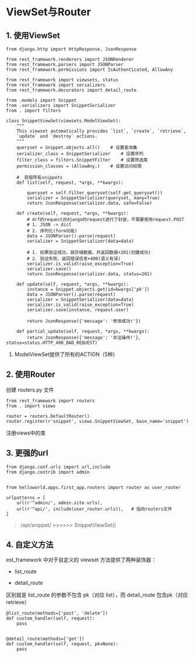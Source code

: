 # ViewSet与Router

## 1. 使用ViewSet

    from django.http import HttpResponse, JsonResponse

    from rest_framework.renderers import JSONRenderer
    from rest_framework.parsers import JSONParser
    from rest_framework.permissions import IsAuthenticated, AllowAny

    from rest_framework import viewsets, status
    from rest_framework import serializers
    from rest_framework.decorators import detail_route

    from .models import Snippet
    from .serializers import SnippetSerializer
    from . import filters

    class SnippetViewSet(viewsets.ModelViewSet):
        """
        This viewset automatically provides `list`, `create`, `retrieve`,
        `update` and `destroy` actions.
        """
        queryset = Snippet.objects.all()    # 设置查询集
        serializer_class = SnippetSerializer    # 设置序列
        filter_class = filters.SnippetFilter    # 设置筛选类
        permission_classes = (AllowAny,)    # 设置访问权限

        #  获取所有snippets
        def list(self, request, *args, **kwargs):

            queryset = self.filter_queryset(self.get_queryset())
            serializer = SnippetSerializer(queryset, many=True)
            return JsonResponse(serializer.data, safe=False)

        def create(self, request, *args, **kwargs):
            # drf的request对django的request进行了封装，不需要使用request.POST
            # 1. JSON -> dict
            # 2. 序列化(form功能)
            data = JSONParser().parse(request)
            serializer = SnippetSerializer(data=data)

            # 1. 如果验证成功，就存储数据，并返回数据+201(创建成功)
            # 2. 验证失败，返回错误信息+400(语义有误)
            serializer.is_valid(raise_exception=True)
            serializer.save()
            return JsonResponse(serializer.data, status=201)

        def update(self, request, *args, **kwargs):
            instance = Snippet.objects.get(id=kwargs['pk'])
            data = JSONParser().parse(request)
            serializer = SnippetSerializer(data=data)
            serializer.is_valid(raise_exception=True)
            serializer.save(instance, request.user)

            return JsonResponse({'message': '修改成功!'})

        def partial_update(self, request, *args, **kwargs):
            return JsonResponse({'message': '非法操作!'}, status=status.HTTP_400_BAD_REQUEST)

1. ModelViewSet提供了所有的ACTION（5种）

## 2. 使用Router

创建 routers.py 文件

    from rest_framework import routers
    from . import views

    router = routers.DefaultRouter()
    router.register(r'snippet', views.SnippetViewSet, base_name='snippet')

注册views中的类

## 3. 更强的url

    from django.conf.urls import url,include
    from django.contrib import admin


    from helloworld.apps.first_app.routers import router as user_router

    urlpatterns = [
        url(r'^admin/', admin.site.urls),
        url(r'^api/', include(user_router.urls)),   # 指向routers文件
    ]

> /api/snippet/ >>>>>> SnippetViewSet()

## 4. 自定义方法

est_framework 中对于自定义的 viewset 方法提供了两种装饰器：

 * list_route

 * detail_route

区别就是 list_route 的参数不包含 pk（对应 list），而 detail_route 包含pk（对应 retrieve）

    @list_route(methods=['post', 'delete'])
    def custom_handler(self, request):
        pass


    @detail_route(methods=['get'])
    def custom_handler(self, request, pk=None):
        pass
